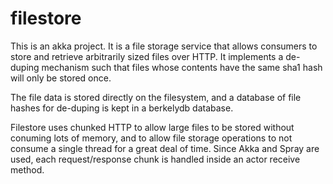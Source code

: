 filestore
=========
This is an akka project.  It is a file storage service that allows consumers to store and retrieve arbitrarily sized files over HTTP.  It implements a de-duping mechanism such that files whose contents have the same sha1 hash will only be stored once.

The file data is stored directly on the filesystem, and a database of file hashes for de-duping is kept in a berkelydb database.

Filestore uses chunked HTTP to allow large files to be stored without conuming lots of memory, and to allow file storage operations to not consume a single thread for a great deal of time.  Since Akka and Spray are used, each request/response chunk is handled inside an actor receive method.
